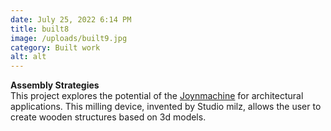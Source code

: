 ```yaml
---
date: July 25, 2022 6:14 PM
title: built8
image: /uploads/built9.jpg
category: Built work
alt: alt
---
```

**Assembly Strategies**\
T﻿his project explores the potential of the [Joynmachine](https://milz.studio/work/joyn-machine) for architectural applications. This milling device, invented by Studio milz, allows the user to create wooden structures based on 3d models.